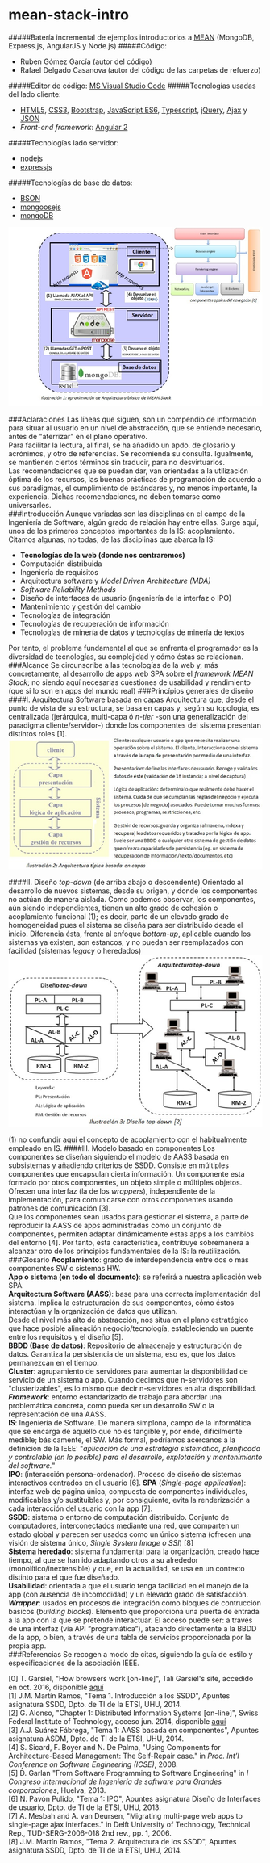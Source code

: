 # mean-stack-intro
#####Batería incremental de ejemplos introductorios a [MEAN](http://mean.io/) (MongoDB, Express.js, AngularJS y Node.js)
#####Código:
- Ruben Gómez García (autor del código)
- Rafael Delgado Casanova (autor del código de las carpetas de refuerzo)

#####Editor de código: [MS Visual Studio Code](https://code.visualstudio.com/)
#####Tecnologías usadas del lado cliente:
- [HTML5](http://www.w3schools.com/html/default.asp), [CSS3](http://www.w3schools.com/css/default.asp), [Bootstrap](http://getbootstrap.com/), [JavaScript ES6](http://www.ecma-international.org/ecma-262/6.0/), [Typescript](https://www.typescriptlang.org), [jQuery](https://jquery.com/), [Ajax](http://api.jquery.com/category/ajax/) y [JSON](http://www.json.org/)
- *Front-end framework*: [Angular 2](https://angular.io/)  

#####Tecnologías lado servidor:
- [nodejs](https://nodejs.org/en/)
- [expressjs](http://expressjs.com/)  

#####Tecnologías de base de datos:
- [BSON](http://bsonspec.org/)
- [mongoosejs](http://mongoosejs.com/)
- [mongoDB](https://www.mongodb.com/)
  
![mean-stack](./images/img01-mean-stack.jpg)

###Aclaraciones
Las líneas que siguen, son un compendio de información para situar al usuario en un nivel de abstracción, que se entiende necesario, antes de "aterrizar" en el plano operativo.  
Para facilitar la lectura, al final, se ha añadido un apdo. de glosario y acrónimos, y otro de referencias. Se recomienda su consulta. Igualmente, se mantienen ciertos términos sin traducir, para no desvirtuarlos.  
Las recomendaciones que se puedan dar, van orientadas a la utilización óptima de los recursos, las buenas prácticas de programación de acuerdo a sus paradigmas, el cumplimiento de estándares y, no menos importante, la experiencia. Dichas recomendaciones, no deben tomarse como universarles.  
###Introducción
Aunque variadas son las disciplinas en el campo de la Ingeniería de Software, algún grado de relación hay entre ellas. Surge aquí, unos de los primeros conceptos importantes de la IS: acoplamiento.  
Citamos algunas, no todas, de las disciplinas que abarca la IS:  
- **Tecnologías de la web (donde nos centraremos)**
- Computación distribuida
- Ingeniería de requisitos
- Arquitectura software y *Model Driven Architecture (MDA)*
- *Software Reliability Methods*
- Diseño de interfaces de usuario (ingeniería de la interfaz o IPO)
- Mantenimiento y gestión del cambio
- Tecnologías de integración
- Tecnologías de recuperación de información
- Tecnologías de minería de datos y tecnologías de minería de textos  
  
Por tanto, el problema fundamental al que se enfrenta el programador es la diversidad de tecnologías, su complejidad y cómo éstas se relacionan.  
###Alcance
Se circunscribe a las tecnologías de la web y, más concretamente, al desarrollo de apps web SPA sobre el *framework MEAN Stack*; no siendo aquí necesarias cuestiones de usabilidad y rendimiento (que si lo son en apps del mundo real)
###Princípios generales de diseño
####I. Arquitectura Software basada en capas
Arquitectura que, desde el punto de vista de su estructura, se basa en capas y, según su topología, es centralizada (jerárquica, multi-capa ó *n-tier* -son una generalización del paradigma cliente/servidor-) donde los componentes del sistema presentan distintos roles [1].
![multi-capa](./images/img02-n-tiers.jpg)

####II. Diseño *top-down* (de arriba abajo o descendente)
Orientado al desarrollo de nuevos sistemas, desde su origen, y donde los componentes no actúan de manera aislada. Como podemos observar, los componentes, aún siendo independientes, tienen un alto grado de cohesión o acoplamiento funcional (1); es decir, parte de un elevado grado de homogeneidad pues el sistema se diseña para ser distribuido desde el inicio. Diferencia ésta, frente al enfoque *bottom-up*, aplicable cuando los sistemas ya existen, son estancos, y no puedan ser reemplazados con facilidad (sistemas *legacy* o heredados)  
![descendente](./images/img03-top-down.jpg)

(1) no confundir aquí el concepto de acoplamiento con el habitualmente empleado en IS.
####III. Modelo basado en componentes
Los componentes se diseñan siguiendo el modelo de AASS basada en subsistemas y añadiendo criterios de SSDD. Consiste en múltiples componentes que encapsulan cierta información. Un componente esta formado por otros componentes, un objeto simple o múltiples objetos. Ofrecen una interfaz (la de los *wrappers*), independiente de la implementación, para comunicarse con otros componentes usando patrones de comunicación [3].  
Que los componentes sean usados para gestionar el sistema, a parte de reproducir la AASS de apps administradas como un conjunto de componentes, permiten adaptar dinámicamente estas apps a los cambios del entorno [4]. Por tanto, esta característica, contribuye sobremanera a alcanzar otro de los principios fundamentales de la IS: la reutilización.
###Glosario
**Acoplamiento**: grado de interdependencia entre dos o más componentes SW o sistemas HW.  
**App o sistema (en todo el documento)**: se referirá a nuestra aplicación web SPA.  
**Arquitectura Software (AASS)**: base para una correcta implementación del sistema. Implica la estructuración de sus componentes, cómo éstos interactúan y la organización de datos que utilizan.  
Desde el nivel más alto de abstracción, nos situa en el plano estratégico que hace posible alineación negocio/tecnología, estableciendo un puente entre los requisitos y el diseño [5].  
**BBDD (Base de datos)**: Repositorio de almacenaje y estructuración de datos. Garantiza la persistencia de un sistema, eso es, que los datos permanezcan en el tiempo.  
**Cluster**:  agrupamiento de servidores para aumentar la disponibilidad de servicio de un sistema o app. Cuando decimos que n-servidores son "clusterizables", es lo mismo que decir n-servidores en alta disponibilidad.  
***Framework***: entorno estandarizado de trabajo para abordar una problemática concreta, como pueda ser un desarrollo SW o la representación de una AASS.  
**IS**: Ingeniería de Software. De manera simplona, campo de la informática que se encarga de aquello que no es tangible y, por ende, difícilmente medible; básicamente, el SW. Más formal, podríamos acercanos a la definición de la IEEE: "*aplicación de una estrategia sistemática, planificada y controlable (en lo posible) para el desarrollo, explotación y mantenimiento del software.*"  
**IPO**: (interacción persona-ordenador). Proceso de diseño de sistemas interactivos centrados en el usuario [6].
**SPA** (*Single-page application*): interfaz web de página única, compuesta de componentes individuales, modificables y/o sustituibles y, por consiguiente, evita la renderización a cada interacción del usuario con la app [7].  
**SSDD**: sistema o entorno de computación distribuido. Conjunto de computadores, interconectados mediante una red, que comparten un estado global y parecen ser usados como un único sistema (ofrecen una visión de sistema único, *Single System Image o SSI*) [8]  
**Sistema heredado**: sistema fundamental para la organización, creado hace tiempo, al que se han ido adaptando otros a su alrededor (monolítico/inextensible) y que, en la actualidad, se usa en un contexto distinto para el que fue diseñado.  
**Usabilidad**: orientada a que el usuario tenga facilidad en el manejo de la app (con ausencia de incomodidad) y un elevado grado de satisfacción.  
***Wrapper***: usados en procesos de integración como bloques de contrucción básicos (*building blocks*). Elemento que proporciona una puerta de entrada a la app con la que se pretende interactuar. El acceso puede ser: a través de una interfaz (vía API “programática”), atacando directamente a la BBDD de la app, o bien, a través de una tabla de servicios proporcionada por la propia app.  
###Referencias
Se recogen a modo de citas, siguiendo la guía de estilo y especificaciones de la asociación IEEE.  
  
[0] T. Garsiel, "How browsers work [on-line]", Tali Garsiel's site, accedido en oct. 2016, disponible [aquí](http://taligarsiel.com/Projects/howbrowserswork1.htm)  
[1] J.M. Martín Ramos, "Tema 1. Introducción a los SSDD", Apuntes asignatura SSDD, Dpto. de TI de la ETSI, UHU, 2014.  
[2] G. Alonso, "Chapter 1: Distributed Information Systems [on-line]", Swiss Federal Institute of Technology, acceso jun. 2014, disponible [aquí](http://www.inf.ethz.ch/personal/alonso/teaching.html)  
[3] A.J. Suárez Fábrega, "Tema 1: AASS basada en componentes", Apuntes asignatura ASDM, Dpto. de TI de la ETSI, UHU, 2014.  
[4] S. Sicard, F. Boyer and N. De Palma, "Using Components for Architecture-Based Management: The Self-Repair case." in *Proc. Int’l Conference on Software Engineering (ICSE)*, 2008.  
[5] D. Garlan "From Software Programming to Software Engineering" in *I Congreso internacional de Ingeniería de software para Grandes corporaciones*, Huelva, 2013.  
[6] N. Pavón Pulido, "Tema 1: IPO", Apuntes asignatura Diseño de Interfaces de usuario, Dpto. de TI de la ETSI, UHU, 2013.  
[7] A. Mesbah and A. van Deursen, "Migrating multi-page web apps to single-page ajax interfaces." in Delft University of Technology, Technical Rep., TUD-SERG-2006-018 2nd rev., pp. 1, 2006.  
[8] J.M. Martín Ramos, "Tema 2. Arquitectura de los SSDD", Apuntes asignatura SSDD, Dpto. de TI de la ETSI, UHU, 2014.  





